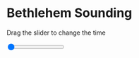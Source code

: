 <h1>Bethlehem Sounding</h1>
<p>Drag the slider to change the time</p>

<div class="slidecontainer">
<input oninput='setImage(this)' class="slider" type="range" min="0" max="6" value="0" step="1" />
<img id='img'/>
</div>

<script>
var img = document.getElementById('img');
var img_array = ['/assets/images/skwt/skd_bet_wrfout_d01_2020-04-17_12:00:00.png',
'/assets/images/skwt/skd_bet_wrfout_d01_2020-04-17_18:00:00.png',
'/assets/images/skwt/skd_bet_wrfout_d01_2020-04-18_00:00:00.png',
'/assets/images/skwt/skd_bet_wrfout_d01_2020-04-18_06:00:00.png',
'/assets/images/skwt/skd_bet_wrfout_d01_2020-04-18_12:00:00.png',
'/assets/images/skwt/skd_bet_wrfout_d01_2020-04-18_18:00:00.png',];
function setImage(obj)
{
        var value = obj.value;
        img.src = img_array[value];

}
</script>
